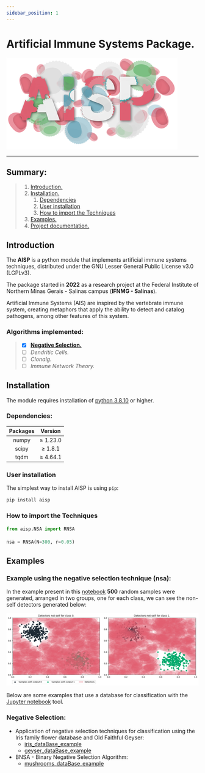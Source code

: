 ```yaml
---
sidebar_position: 1
---
```

# Artificial Immune Systems Package.

<div style={{ display: "flex", justifyContent: "center", alignItems: "center"}}>

![](./assets/logo.svg)  

</div>

---

## Summary:

> 1. [Introduction.](#introduction)
> 2. [Installation.](#installation)
>    1. [Dependencies](#dependencies)
>    2. [User installation](#user-installation)
>    3. [How to import the Techniques](#how-to-import-the-techniques)
> 3. [Examples.](#examples)
> 4. [Project documentation.](./aisp-techniques/)

## Introduction

The **AISP** is a python module that implements artificial immune systems techniques, distributed under the GNU Lesser General Public License v3.0 (LGPLv3).

The package started in **2022** as a research project at the Federal Institute of Northern Minas Gerais - Salinas campus (**IFNMG - Salinas**).


Artificial Immune Systems (AIS) are inspired by the vertebrate immune system, creating metaphors that apply the ability to detect and catalog pathogens, among other features of this system.

### Algorithms implemented:

> - [x] [**Negative Selection.**](./aisp-techniques/Negative%20Selection/)
> - [ ] *Dendritic Cells.*
> - [ ] *Clonalg.*
> - [ ] *Immune Network Theory.*

## **Installation**

The module requires installation of [python 3.8.10](https://www.python.org/downloads/) or higher.

### **Dependencies:**

<div style={{ display: "flex", justifyContent: "center", alignItems: "center", margin: "auto" }}>

|    Packages   |     Version   |
|:-------------:|:-------------:|
|    numpy      |    ≥ 1.23.0   |
|    scipy      |    ≥ 1.8.1    |
|    tqdm       |    ≥ 4.64.1   |

</div>

### **User installation**

The simplest way to install AISP is using ``pip``:

```bash
pip install aisp
```

### **How to import the Techniques**

```python
from aisp.NSA import RNSA

nsa = RNSA(N=300, r=0.05)
```

## Examples

### Example using the negative selection technique (**nsa**):

In the example present in this [notebook](https://github.com/AIS-Package/aisp/blob/main/examples/RNSA/example_with_randomly_generated_dataset-en.ipynb) **500** random samples were generated, arranged in two groups, one for each class, we can see the non-self detectors generated below:

![](./assets/exemple-en.png)

Below are some examples that use a database for classification with the [Jupyter notebook](https://jupyter.org/) tool.

### **Negative Selection:**

+ Application of negative selection techniques for classification using the Iris family flower database and Old Faithful Geyser:
    + [iris_dataBase_example](https://github.com/AIS-Package/aisp/blob/main/examples/RNSA/iris_dataBase_example_en.ipynb)
    + [geyser_dataBase_example](https://github.com/AIS-Package/aisp/blob/main/examples/RNSA/geyser_dataBase_example_en.ipynb)
+ BNSA - Binary Negative Selection Algorithm: 
    + [mushrooms_dataBase_example](https://github.com/AIS-Package/aisp/blob/main/examples/BNSA/mushrooms_dataBase_example_en.ipynb)